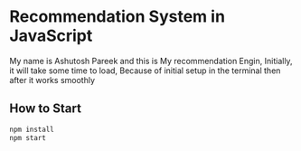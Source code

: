 # Recommendation System in JavaScript
My name is Ashutosh Pareek
and this is My recommendation Engin, Initially, it will take some time to load, Because of initial setup in the terminal 
then after it works smoothly

## How to Start 
```bash
npm install
npm start
```
